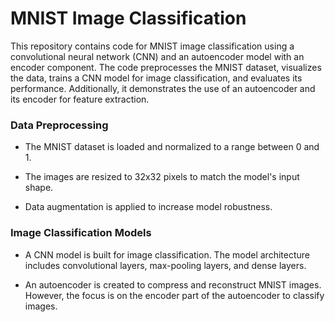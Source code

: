 # MNIST Image Classification

This repository contains code for MNIST image classification using a convolutional neural network (CNN) and an autoencoder model with an encoder component. The code preprocesses the MNIST dataset, visualizes the data, trains a CNN model for image classification, and evaluates its performance. Additionally, it demonstrates the use of an autoencoder and its encoder for feature extraction.

### Data Preprocessing

- The MNIST dataset is loaded and normalized to a range between 0 and 1.

- The images are resized to 32x32 pixels to match the model's input shape.

- Data augmentation is applied to increase model robustness.

### Image Classification Models

- A CNN model is built for image classification. The model architecture includes convolutional layers, max-pooling layers, and dense layers.
  

- An autoencoder is created to compress and reconstruct MNIST images. However, the focus is on the encoder part of the autoencoder to classify images.


